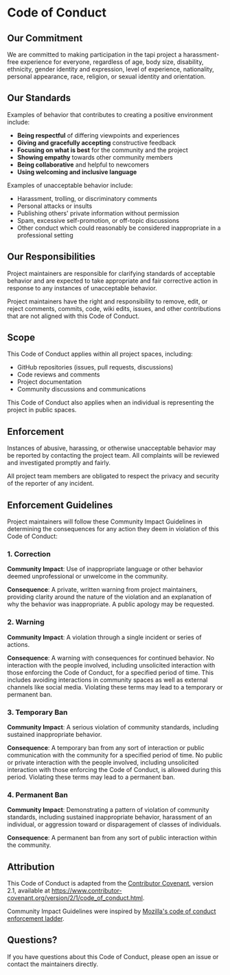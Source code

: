# Code of Conduct

## Our Commitment

We are committed to making participation in the tapi project a harassment-free experience for everyone, regardless of age, body size, disability, ethnicity, gender identity and expression, level of experience, nationality, personal appearance, race, religion, or sexual identity and orientation.

## Our Standards

Examples of behavior that contributes to creating a positive environment include:

* **Being respectful** of differing viewpoints and experiences
* **Giving and gracefully accepting** constructive feedback
* **Focusing on what is best** for the community and the project
* **Showing empathy** towards other community members
* **Being collaborative** and helpful to newcomers
* **Using welcoming and inclusive language**

Examples of unacceptable behavior include:

* Harassment, trolling, or discriminatory comments
* Personal attacks or insults
* Publishing others' private information without permission
* Spam, excessive self-promotion, or off-topic discussions
* Other conduct which could reasonably be considered inappropriate in a professional setting

## Our Responsibilities

Project maintainers are responsible for clarifying standards of acceptable behavior and are expected to take appropriate and fair corrective action in response to any instances of unacceptable behavior.

Project maintainers have the right and responsibility to remove, edit, or reject comments, commits, code, wiki edits, issues, and other contributions that are not aligned with this Code of Conduct.

## Scope

This Code of Conduct applies within all project spaces, including:

* GitHub repositories (issues, pull requests, discussions)
* Code reviews and comments
* Project documentation
* Community discussions and communications

This Code of Conduct also applies when an individual is representing the project in public spaces.

## Enforcement

Instances of abusive, harassing, or otherwise unacceptable behavior may be reported by contacting the project team. All complaints will be reviewed and investigated promptly and fairly.

All project team members are obligated to respect the privacy and security of the reporter of any incident.

## Enforcement Guidelines

Project maintainers will follow these Community Impact Guidelines in determining the consequences for any action they deem in violation of this Code of Conduct:

### 1. Correction
**Community Impact**: Use of inappropriate language or other behavior deemed unprofessional or unwelcome in the community.

**Consequence**: A private, written warning from project maintainers, providing clarity around the nature of the violation and an explanation of why the behavior was inappropriate. A public apology may be requested.

### 2. Warning
**Community Impact**: A violation through a single incident or series of actions.

**Consequence**: A warning with consequences for continued behavior. No interaction with the people involved, including unsolicited interaction with those enforcing the Code of Conduct, for a specified period of time. This includes avoiding interactions in community spaces as well as external channels like social media. Violating these terms may lead to a temporary or permanent ban.

### 3. Temporary Ban
**Community Impact**: A serious violation of community standards, including sustained inappropriate behavior.

**Consequence**: A temporary ban from any sort of interaction or public communication with the community for a specified period of time. No public or private interaction with the people involved, including unsolicited interaction with those enforcing the Code of Conduct, is allowed during this period. Violating these terms may lead to a permanent ban.

### 4. Permanent Ban
**Community Impact**: Demonstrating a pattern of violation of community standards, including sustained inappropriate behavior, harassment of an individual, or aggression toward or disparagement of classes of individuals.

**Consequence**: A permanent ban from any sort of public interaction within the community.

## Attribution

This Code of Conduct is adapted from the [Contributor Covenant](https://www.contributor-covenant.org), version 2.1, available at https://www.contributor-covenant.org/version/2/1/code_of_conduct.html.

Community Impact Guidelines were inspired by [Mozilla's code of conduct enforcement ladder](https://github.com/mozilla/diversity).

## Questions?

If you have questions about this Code of Conduct, please open an issue or contact the maintainers directly.
